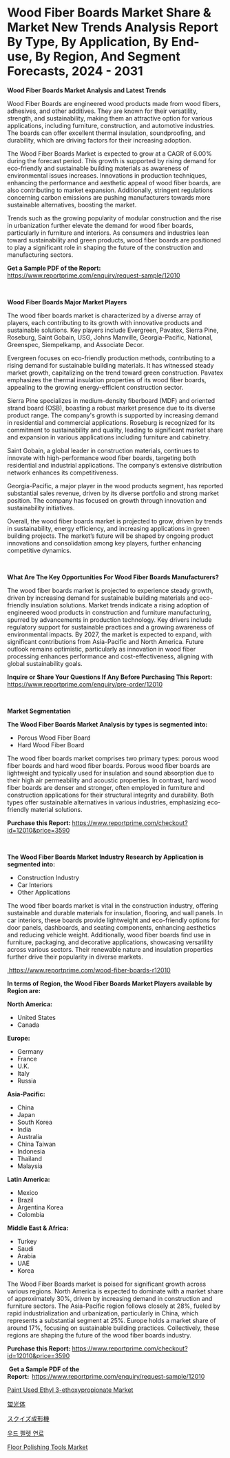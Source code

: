 <p><h1>Wood Fiber Boards Market Share & Market New Trends Analysis Report By Type, By Application, By End-use, By Region, And Segment Forecasts, 2024 - 2031</h1></p><p><strong>Wood Fiber Boards Market Analysis and Latest Trends</strong></p>
<p><p>Wood Fiber Boards are engineered wood products made from wood fibers, adhesives, and other additives. They are known for their versatility, strength, and sustainability, making them an attractive option for various applications, including furniture, construction, and automotive industries. The boards can offer excellent thermal insulation, soundproofing, and durability, which are driving factors for their increasing adoption.</p><p>The Wood Fiber Boards Market is expected to grow at a CAGR of 6.00% during the forecast period. This growth is supported by rising demand for eco-friendly and sustainable building materials as awareness of environmental issues increases. Innovations in production techniques, enhancing the performance and aesthetic appeal of wood fiber boards, are also contributing to market expansion. Additionally, stringent regulations concerning carbon emissions are pushing manufacturers towards more sustainable alternatives, boosting the market.</p><p>Trends such as the growing popularity of modular construction and the rise in urbanization further elevate the demand for wood fiber boards, particularly in furniture and interiors. As consumers and industries lean toward sustainability and green products, wood fiber boards are positioned to play a significant role in shaping the future of the construction and manufacturing sectors.</p></p>
<p><strong>Get a Sample PDF of the Report:&nbsp;</strong> <a href="https://www.reportprime.com/enquiry/request-sample/12010">https://www.reportprime.com/enquiry/request-sample/12010</a></p>
<p>&nbsp;</p>
<p><strong>Wood Fiber Boards Major Market Players</strong></p>
<p><p>The wood fiber boards market is characterized by a diverse array of players, each contributing to its growth with innovative products and sustainable solutions. Key players include Evergreen, Pavatex, Sierra Pine, Roseburg, Saint Gobain, USG, Johns Manville, Georgia-Pacific, National, Greenspec, Siempelkamp, and Associate Decor. </p><p>Evergreen focuses on eco-friendly production methods, contributing to a rising demand for sustainable building materials. It has witnessed steady market growth, capitalizing on the trend toward green construction. Pavatex emphasizes the thermal insulation properties of its wood fiber boards, appealing to the growing energy-efficient construction sector.</p><p>Sierra Pine specializes in medium-density fiberboard (MDF) and oriented strand board (OSB), boasting a robust market presence due to its diverse product range. The company's growth is supported by increasing demand in residential and commercial applications. Roseburg is recognized for its commitment to sustainability and quality, leading to significant market share and expansion in various applications including furniture and cabinetry.</p><p>Saint Gobain, a global leader in construction materials, continues to innovate with high-performance wood fiber boards, targeting both residential and industrial applications. The company’s extensive distribution network enhances its competitiveness. </p><p>Georgia-Pacific, a major player in the wood products segment, has reported substantial sales revenue, driven by its diverse portfolio and strong market position. The company has focused on growth through innovation and sustainability initiatives.</p><p>Overall, the wood fiber boards market is projected to grow, driven by trends in sustainability, energy efficiency, and increasing applications in green building projects. The market’s future will be shaped by ongoing product innovations and consolidation among key players, further enhancing competitive dynamics.</p></p>
<p>&nbsp;</p>
<p><strong>What Are The Key Opportunities For Wood Fiber Boards Manufacturers?</strong></p>
<p><p>The wood fiber boards market is projected to experience steady growth, driven by increasing demand for sustainable building materials and eco-friendly insulation solutions. Market trends indicate a rising adoption of engineered wood products in construction and furniture manufacturing, spurred by advancements in production technology. Key drivers include regulatory support for sustainable practices and a growing awareness of environmental impacts. By 2027, the market is expected to expand, with significant contributions from Asia-Pacific and North America. Future outlook remains optimistic, particularly as innovation in wood fiber processing enhances performance and cost-effectiveness, aligning with global sustainability goals.</p></p>
<p><strong>Inquire or Share Your Questions If Any Before Purchasing This Report:</strong> <a href="https://www.reportprime.com/enquiry/pre-order/12010">https://www.reportprime.com/enquiry/pre-order/12010</a></p>
<p>&nbsp;</p>
<p><strong>Market Segmentation</strong></p>
<p><strong>The Wood Fiber Boards Market Analysis by types is segmented into:</strong></p>
<p><ul><li>Porous Wood Fiber Board</li><li>Hard Wood Fiber Board</li></ul></p>
<p><p>The wood fiber boards market comprises two primary types: porous wood fiber boards and hard wood fiber boards. Porous wood fiber boards are lightweight and typically used for insulation and sound absorption due to their high air permeability and acoustic properties. In contrast, hard wood fiber boards are denser and stronger, often employed in furniture and construction applications for their structural integrity and durability. Both types offer sustainable alternatives in various industries, emphasizing eco-friendly material solutions.</p></p>
<p><strong>Purchase this Report:&nbsp;</strong><a href="https://www.reportprime.com/checkout?id=12010&price=3590">https://www.reportprime.com/checkout?id=12010&price=3590</a></p>
<p>&nbsp;</p>
<p><strong>The Wood Fiber Boards Market Industry Research by Application is segmented into:</strong></p>
<p><ul><li>Construction Industry</li><li>Car Interiors</li><li>Other Applications</li></ul></p>
<p><p>The wood fiber boards market is vital in the construction industry, offering sustainable and durable materials for insulation, flooring, and wall panels. In car interiors, these boards provide lightweight and eco-friendly options for door panels, dashboards, and seating components, enhancing aesthetics and reducing vehicle weight. Additionally, wood fiber boards find use in furniture, packaging, and decorative applications, showcasing versatility across various sectors. Their renewable nature and insulation properties further drive their popularity in diverse markets.</p></p>
<p><a href="https://www.reportprime.com/wood-fiber-boards-r12010">&nbsp;https://www.reportprime.com/wood-fiber-boards-r12010</a></p>
<p><strong>In terms of Region, the Wood Fiber Boards Market Players available by Region are:</strong></p>
<p>
    <p> <strong> North America: </strong>
        <ul>
            <li>United States</li>
            <li>Canada</li>
        </ul>
        </p> 
    <p> <strong> Europe: </strong>
        <ul>
            <li>Germany</li>
            <li>France</li>
            <li>U.K.</li>
            <li>Italy</li>
            <li>Russia</li>
        </ul>
        </p> 
    <p> <strong> Asia-Pacific: </strong>
        <ul>
            <li>China</li>
            <li>Japan</li>
            <li>South Korea</li>
            <li>India</li>
            <li>Australia</li>
            <li>China Taiwan</li>
            <li>Indonesia</li>
            <li>Thailand</li>
            <li>Malaysia</li>
        </ul>
        </p> 
    <p> <strong> Latin America: </strong>
        <ul>
            <li>Mexico</li>
            <li>Brazil</li>
            <li>Argentina Korea</li>
            <li>Colombia</li>
        </ul>
        </p> 
    <p> <strong> Middle East & Africa: </strong>
        <ul>
            <li>Turkey</li>
            <li>Saudi</li>
            <li>Arabia</li>
            <li>UAE</li>
            <li>Korea</li>
        </ul>
    </p>
    </p>
<p><p>The Wood Fiber Boards market is poised for significant growth across various regions. North America is expected to dominate with a market share of approximately 30%, driven by increasing demand in construction and furniture sectors. The Asia-Pacific region follows closely at 28%, fueled by rapid industrialization and urbanization, particularly in China, which represents a substantial segment at 25%. Europe holds a market share of around 17%, focusing on sustainable building practices. Collectively, these regions are shaping the future of the wood fiber boards industry.</p></p>
<p><strong>Purchase this Report: </strong><a href="https://www.reportprime.com/checkout?id=12010&price=3590">https://www.reportprime.com/checkout?id=12010&price=3590</a></p>
<p>&nbsp;<strong>Get a Sample PDF of the Report:&nbsp;&nbsp;</strong><a href="https://www.reportprime.com/enquiry/request-sample/12010">https://www.reportprime.com/enquiry/request-sample/12010</a></p>
<p><strong></strong></p>
<p><p><a href="https://issuu.com/reportprime-2/docs/paint-used-ethyl-3-ethoxypropionate_f8f985830f379e">Paint Used Ethyl 3-ethoxypropionate Market</a></p><p><a href="https://medium.com/@uyjtuy6/%E3%83%AA%E3%83%B3%E9%85%B8%E5%A1%A9%E5%B8%82%E5%A0%B4-%E5%B8%82%E5%A0%B4%E3%82%BB%E3%82%B0%E3%83%A1%E3%83%B3%E3%83%86%E3%83%BC%E3%82%B7%E3%83%A7%E3%83%B3-%E5%9C%B0%E7%90%86%E7%9A%84%E5%9C%B0%E5%9F%9F-2031%E5%B9%B4%E3%81%BE%E3%81%A7%E3%81%AE%E5%B8%82%E5%A0%B4%E4%BA%88%E6%B8%AC-f59460972e79">蛍光体</a></p><p><a href="https://medium.com/@bproschd5/%E3%82%B0%E3%83%AD%E3%83%BC%E3%83%90%E3%83%AB%E6%88%90%E5%BD%A2%E6%A9%9F%E5%B8%82%E5%A0%B4%E3%81%AE%E3%83%88%E3%83%AC%E3%83%B3%E3%83%89%E3%81%A8%E9%9D%A9%E6%96%B0-%E5%85%88%E8%A6%8B%E7%9A%84%E5%88%86%E6%9E%90-2024%E5%B9%B4-2031%E5%B9%B4-db16905211c5">スクイズ成形機</a></p><p><a href="https://medium.com/@bulahhamill33/%EA%B8%80%EB%A1%9C%EB%B2%8C-%EC%9A%B0%EB%93%9C-%ED%8E%A0%EB%A6%BF-%EC%97%B0%EB%A3%8C-%EC%8B%9C%EC%9E%A5%EC%9D%80-2024%EB%85%84%EB%B6%80%ED%84%B0-2031%EB%85%84%EA%B9%8C%EC%A7%80-%EC%97%B0%ED%8F%89%EA%B7%A0-%EC%84%B1%EC%9E%A5%EB%A5%A0-cagr-8-2-%EC%84%B1%EC%9E%A5%ED%95%A0-%EA%B2%83%EC%9C%BC%EB%A1%9C-%EC%98%88%EC%83%81%EB%90%A9%EB%8B%88%EB%8B%A4-3206e96c22d7">우드 펠렛 연료</a></p><p><a href="https://medium.com/@kaitlynkristyfj13/floor-polishing-tools-industry-analysis-report-its-market-size-growing-with-a-cagr-of-6-4-b7ff3643b337">Floor Polishing Tools Market</a></p></p>
